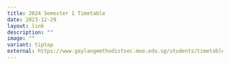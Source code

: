 ```yaml
---
title: 2024 Semester 1 Timetable
date: 2023-12-29
layout: link
description: ""
image: ""
variant: tiptap
external: https://www.geylangmethodistsec.moe.edu.sg/students/timetable/
---
```

